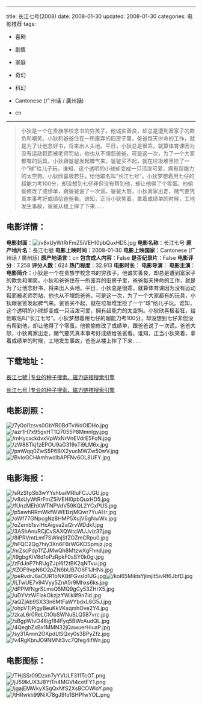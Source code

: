 
---
title: 长江七号(2008)
date: 2008-01-30
updated: 2008-01-30
categories: 电影推荐
tags:
- 喜剧
- 剧情
- 家庭
- 奇幻
- 科幻

- Cantonese (广州话 / 廣州話)
- cn
---


> 小狄是一个在贵族学校念书的穷孩子。他诚实善良，却总是遭到富家子的欺负和嘲笑。小狄和爸爸住在一所废弃的旧房子里，爸爸每天拼命的工作，就是为了让他念好书，将来出人头地。平日，小狄总是很乖，就算体育课因为没有运动鞋而被老师罚站，他也从不埋怨爸爸。可是这一次，为了一个大家都有的玩具，小狄跟爸爸发起脾气来。爸爸买不起，就在垃圾堆里捡了一个“球”给儿子玩。谁知，这个透明的小球却变成一只活泼可爱，拥有超能力的太空狗。小狄欣喜极若狂，给他取名叫“长江七号”。小狄梦想着用七仔的超能力考100分，却没想到七仔非但没有帮到他，却让他得了个零蛋。他偷偷修改了成绩单，跟爸爸说了一次谎。爸爸大怒，小狄离家出走，赌气要凭真本事考好成绩给爸爸看。谁知，正当小狄笑着，拿着成绩单的时候，工地发生事故，爸爸从楼上摔了下来……

## **电影详情**：

**电影封面**：<img src="https://image.tmdb.org/t/p/w200/v8xUyWtRrFmZ5iVEHI0pbQuxHD5.jpg" alt="/v8xUyWtRrFmZ5iVEHI0pbQuxHD5.jpg" title="/v8xUyWtRrFmZ5iVEHI0pbQuxHD5.jpg">
**电影名称**：长江七号
**原产地片名**：長江七號
**电影上映时间**：2008-01-30
**电影上映国家**：Cantonese (广州话 / 廣州話)
**原产地语言**：cn
**包含成人内容**：False
**是否纪录片**：False
**电影评分**：7.258
**评分人数**：624
**热门程度**：32.913
**电影时长**：
**电影导演**：
**电影主演**：
**电影简介**：小狄是一个在贵族学校念书的穷孩子。他诚实善良，却总是遭到富家子的欺负和嘲笑。小狄和爸爸住在一所废弃的旧房子里，爸爸每天拼命的工作，就是为了让他念好书，将来出人头地。平日，小狄总是很乖，就算体育课因为没有运动鞋而被老师罚站，他也从不埋怨爸爸。可是这一次，为了一个大家都有的玩具，小狄跟爸爸发起脾气来。爸爸买不起，就在垃圾堆里捡了一个“球”给儿子玩。谁知，这个透明的小球却变成一只活泼可爱，拥有超能力的太空狗。小狄欣喜极若狂，给他取名叫“长江七号”。小狄梦想着用七仔的超能力考100分，却没想到七仔非但没有帮到他，却让他得了个零蛋。他偷偷修改了成绩单，跟爸爸说了一次谎。爸爸大怒，小狄离家出走，赌气要凭真本事考好成绩给爸爸看。谁知，正当小狄笑着，拿着成绩单的时候，工地发生事故，爸爸从楼上摔了下来……

## **下载地址**：
[長江七號 |专业的种子搜索、磁力链接搜索引擎](https://movie.amd794.com:2083/?search=%E9%95%B7%E6%B1%9F%E4%B8%83%E8%99%9F&ordering=&mode=match_phrase&page_size=10&page=1)

[长江七号 |专业的种子搜索、磁力链接搜索引擎](https://movie.amd794.com:2083/?search=%E9%95%BF%E6%B1%9F%E4%B8%83%E5%8F%B7&ordering=&mode=match_phrase&page_size=10&page=1)
 

## **电影剧照**：
<img src="https://image.tmdb.org/t/p/original/7y0ol1zsvs0GbYR0BdTvWdOIDHo.jpg" alt="/7y0ol1zsvs0GbYR0BdTvWdOIDHo.jpg" title="/7y0ol1zsvs0GbYR0BdTvWdOIDHo.jpg"><img src="https://image.tmdb.org/t/p/original/azr1H7x95gxHT1Q7055P8Mmnlgy.jpg" alt="/azr1H7x95gxHT1Q7055P8Mmnlgy.jpg" title="/azr1H7x95gxHT1Q7055P8Mmnlgy.jpg"><img src="https://image.tmdb.org/t/p/original/mHycxckdvxVpWxNrVnEVdrE5FqN.jpg" alt="/mHycxckdvxVpWxNrVnEVdrE5FqN.jpg" title="/mHycxckdvxVpWxNrVnEVdrE5FqN.jpg"><img src="https://image.tmdb.org/t/p/original/zW88Tkj1zEPOU9aG319xTi9LM6x.jpg" alt="/zW88Tkj1zEPOU9aG319xTi9LM6x.jpg" title="/zW88Tkj1zEPOU9aG319xTi9LM6x.jpg"><img src="https://image.tmdb.org/t/p/original/pmWqq0ZwS5P6BiX2yucMWZw50wV.jpg" alt="/pmWqq0ZwS5P6BiX2yucMWZw50wV.jpg" title="/pmWqq0ZwS5P6BiX2yucMWZw50wV.jpg"><img src="https://image.tmdb.org/t/p/original/BvIoGCHAmhwdlbAPFNv6OL8UFY.jpg" alt="/BvIoGCHAmhwdlbAPFNv6OL8UFY.jpg" title="/BvIoGCHAmhwdlbAPFNv6OL8UFY.jpg">

## **电影海报**：
<img src="https://image.tmdb.org/t/p/original/sRzSfpSb3wYYshbaiMRIuFCJJGU.jpg" alt="/sRzSfpSb3wYYshbaiMRIuFCJJGU.jpg" title="/sRzSfpSb3wYYshbaiMRIuFCJJGU.jpg"><img src="https://image.tmdb.org/t/p/original/v8xUyWtRrFmZ5iVEHI0pbQuxHD5.jpg" alt="/v8xUyWtRrFmZ5iVEHI0pbQuxHD5.jpg" title="/v8xUyWtRrFmZ5iVEHI0pbQuxHD5.jpg"><img src="https://image.tmdb.org/t/p/original/fUnzMEhXWTNPVdV59KQL2YCxPUS.jpg" alt="/fUnzMEhXWTNPVdV59KQL2YCxPUS.jpg" title="/fUnzMEhXWTNPVdV59KQL2YCxPUS.jpg"><img src="https://image.tmdb.org/t/p/original/p5awhRRmWkfWWEBzjMQwr7YuAHr.jpg" alt="/p5awhRRmWkfWWEBzjMQwr7YuAHr.jpg" title="/p5awhRRmWkfWWEBzjMQwr7YuAHr.jpg"><img src="https://image.tmdb.org/t/p/original/oWf77GNpcgNz8HMP5XujV6gNwWx.jpg" alt="/oWf77GNpcgNz8HMP5XujV6gNwWx.jpg" title="/oWf77GNpcgNz8HMP5XujV6gNwWx.jpg"><img src="https://image.tmdb.org/t/p/original/oZemb1svIHcAigva2al2rvWDdkf.jpg" alt="/oZemb1svIHcAigva2al2rvWDdkf.jpg" title="/oZemb1svIHcAigva2al2rvWDdkf.jpg"><img src="https://image.tmdb.org/t/p/original/3AShAnuRCjCvSAXQWtcWUJviz37.jpg" alt="/3AShAnuRCjCvSAXQWtcWUJviz37.jpg" title="/3AShAnuRCjCvSAXQWtcWUJviz37.jpg"><img src="https://image.tmdb.org/t/p/original/8IPRVmtLmf7SWinjSfZOZmCRpu0.jpg" alt="/8IPRVmtLmf7SWinjSfZOZmCRpu0.jpg" title="/8IPRVmtLmf7SWinjSfZOZmCRpu0.jpg"><img src="https://image.tmdb.org/t/p/original/hFQC2Qg7hiy3Xn6FBrWGKOSpmjz.jpg" alt="/hFQC2Qg7hiy3Xn6FBrWGKOSpmjz.jpg" title="/hFQC2Qg7hiy3Xn6FBrWGKOSpmjz.jpg"><img src="https://image.tmdb.org/t/p/original/nrZscPdpTfZJMwQh8MtzwXgFhnd.jpg" alt="/nrZscPdpTfZJMwQh8MtzwXgFhnd.jpg" title="/nrZscPdpTfZJMwQh8MtzwXgFhnd.jpg"><img src="https://image.tmdb.org/t/p/original/i9gbgKiV8d1oPzRpkF0sSY0k0gi.jpg" alt="/i9gbgKiV8d1oPzRpkF0sSY0k0gi.jpg" title="/i9gbgKiV8d1oPzRpkF0sSY0k0gi.jpg"><img src="https://image.tmdb.org/t/p/original/zFdJnP7hRUgZJpl6f2tBK2qNTvu.jpg" alt="/zFdJnP7hRUgZJpl6f2tBK2qNTvu.jpg" title="/zFdJnP7hRUgZJpl6f2tBK2qNTvu.jpg"><img src="https://image.tmdb.org/t/p/original/tZOF9vpN6O2pZN6bUB7O6F1JHNs.jpg" alt="/tZOF9vpN6O2pZN6bUB7O6F1JHNs.jpg" title="/tZOF9vpN6O2pZN6bUB7O6F1JHNs.jpg"><img src="https://image.tmdb.org/t/p/original/peRvdrJ6aOUR1bNKBtFGvsId1JG.jpg" alt="/peRvdrJ6aOUR1bNKBtFGvsId1JG.jpg" title="/peRvdrJ6aOUR1bNKBtFGvsId1JG.jpg"><img src="https://image.tmdb.org/t/p/original/koI65MiktsYjlmjlt5ivRf6JbfD.jpg" alt="/koI65MiktsYjlmjlt5ivRf6JbfD.jpg" title="/koI65MiktsYjlmjlt5ivRf6JbfD.jpg"><img src="https://image.tmdb.org/t/p/original/lLTwUE7v94Vyy5ZnA5r9Mhxs6ks.jpg" alt="/lLTwUE7v94Vyy5ZnA5r9Mhxs6ks.jpg" title="/lLTwUE7v94Vyy5ZnA5r9Mhxs6ks.jpg"><img src="https://image.tmdb.org/t/p/original/dPPMfNgrSLmsQ5MQ9gCy53ZHrX5.jpg" alt="/dPPMfNgrSLmsQ5MQ9gCy53ZHrX5.jpg" title="/dPPMfNgrSLmsQ5MQ9gCy53ZHrX5.jpg"><img src="https://image.tmdb.org/t/p/original/uDYVzWFIakOkzjzYWlklif9n7id.jpg" alt="/uDYVzWFIakOkzjzYWlklif9n7id.jpg" title="/uDYVzWFIakOkzjzYWlklif9n7id.jpg"><img src="https://image.tmdb.org/t/p/original/aQZjAb9SX33n6MtFaWYbdxL6G5J.jpg" alt="/aQZjAb9SX33n6MtFaWYbdxL6G5J.jpg" title="/aQZjAb9SX33n6MtFaWYbdxL6G5J.jpg"><img src="https://image.tmdb.org/t/p/original/ohpVTjPjgyBeuKkVKsqmhOve2Y4.jpg" alt="/ohpVTjPjgyBeuKkVKsqmhOve2Y4.jpg" title="/ohpVTjPjgyBeuKkVKsqmhOve2Y4.jpg"><img src="https://image.tmdb.org/t/p/original/zkaL6r0ReLCtObSWNuSLQ587vrc.jpg" alt="/zkaL6r0ReLCtObSWNuSLQ587vrc.jpg" title="/zkaL6r0ReLCtObSWNuSLQ587vrc.jpg"><img src="https://image.tmdb.org/t/p/original/sBgpWIvO48igf84Fyq5BWcAudQL.jpg" alt="/sBgpWIvO48igf84Fyq5BWcAudQL.jpg" title="/sBgpWIvO48igf84Fyq5BWcAudQL.jpg"><img src="https://image.tmdb.org/t/p/original/4QeghZxBx1MMN32jQawuerHiuaP.jpg" alt="/4QeghZxBx1MMN32jQawuerHiuaP.jpg" title="/4QeghZxBx1MMN32jQawuerHiuaP.jpg"><img src="https://image.tmdb.org/t/p/original/sy31Amm2OKpdLtSQxy0s3BPyZfz.jpg" alt="/sy31Amm2OKpdLtSQxy0s3BPyZfz.jpg" title="/sy31Amm2OKpdLtSQxy0s3BPyZfz.jpg"><img src="https://image.tmdb.org/t/p/original/v4RgKbnJO9NMNt3vc7Qfeg4ifWn.jpg" alt="/v4RgKbnJO9NMNt3vc7Qfeg4ifWn.jpg" title="/v4RgKbnJO9NMNt3vc7Qfeg4ifWn.jpg">

## **电影图标**：
<img src="https://image.tmdb.org/t/p/original/THjSSr09Dzxn7yYVULF311TcOT.png" alt="/THjSSr09Dzxn7yYVULF311TcOT.png" title="/THjSSr09Dzxn7yYVULF311TcOT.png"><img src="https://image.tmdb.org/t/p/original/jJ59lkUX3J8YtTn4MGVt4cotFY1.png" alt="/jJ59lkUX3J8YtTn4MGVt4cotFY1.png" title="/jJ59lkUX3J8YtTn4MGVt4cotFY1.png"><img src="https://image.tmdb.org/t/p/original/jgajEMWkyXSgQxNfS2XsBCOWloY.png" alt="/jgajEMWkyXSgQxNfS2XsBCOWloY.png" title="/jgajEMWkyXSgQxNfS2XsBCOWloY.png"><img src="https://image.tmdb.org/t/p/original/tHRwkh99NiX78gJ9fo1SHPfwYOL.png" alt="/tHRwkh99NiX78gJ9fo1SHPfwYOL.png" title="/tHRwkh99NiX78gJ9fo1SHPfwYOL.png">
